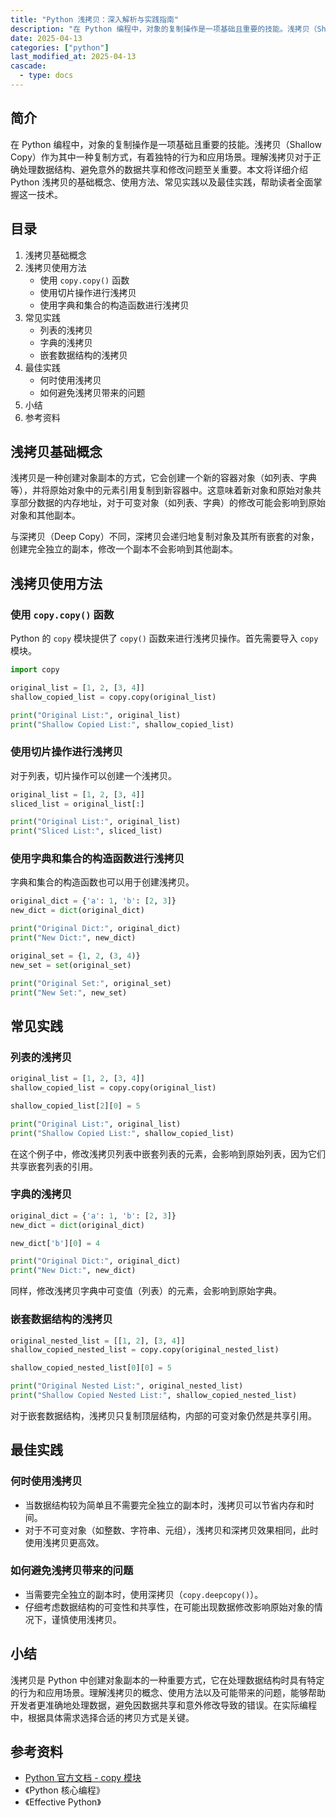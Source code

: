 ```yaml
---
title: "Python 浅拷贝：深入解析与实践指南"
description: "在 Python 编程中，对象的复制操作是一项基础且重要的技能。浅拷贝（Shallow Copy）作为其中一种复制方式，有着独特的行为和应用场景。理解浅拷贝对于正确处理数据结构、避免意外的数据共享和修改问题至关重要。本文将详细介绍 Python 浅拷贝的基础概念、使用方法、常见实践以及最佳实践，帮助读者全面掌握这一技术。"
date: 2025-04-13
categories: ["python"]
last_modified_at: 2025-04-13
cascade:
  - type: docs
---
```



## 简介
在 Python 编程中，对象的复制操作是一项基础且重要的技能。浅拷贝（Shallow Copy）作为其中一种复制方式，有着独特的行为和应用场景。理解浅拷贝对于正确处理数据结构、避免意外的数据共享和修改问题至关重要。本文将详细介绍 Python 浅拷贝的基础概念、使用方法、常见实践以及最佳实践，帮助读者全面掌握这一技术。

<!-- more -->
## 目录
1. 浅拷贝基础概念
2. 浅拷贝使用方法
    - 使用 `copy.copy()` 函数
    - 使用切片操作进行浅拷贝
    - 使用字典和集合的构造函数进行浅拷贝
3. 常见实践
    - 列表的浅拷贝
    - 字典的浅拷贝
    - 嵌套数据结构的浅拷贝
4. 最佳实践
    - 何时使用浅拷贝
    - 如何避免浅拷贝带来的问题
5. 小结
6. 参考资料

## 浅拷贝基础概念
浅拷贝是一种创建对象副本的方式，它会创建一个新的容器对象（如列表、字典等），并将原始对象中的元素引用复制到新容器中。这意味着新对象和原始对象共享部分数据的内存地址，对于可变对象（如列表、字典）的修改可能会影响到原始对象和其他副本。

与深拷贝（Deep Copy）不同，深拷贝会递归地复制对象及其所有嵌套的对象，创建完全独立的副本，修改一个副本不会影响到其他副本。

## 浅拷贝使用方法
### 使用 `copy.copy()` 函数
Python 的 `copy` 模块提供了 `copy()` 函数来进行浅拷贝操作。首先需要导入 `copy` 模块。

```python
import copy

original_list = [1, 2, [3, 4]]
shallow_copied_list = copy.copy(original_list)

print("Original List:", original_list)
print("Shallow Copied List:", shallow_copied_list)
```

### 使用切片操作进行浅拷贝
对于列表，切片操作可以创建一个浅拷贝。

```python
original_list = [1, 2, [3, 4]]
sliced_list = original_list[:]

print("Original List:", original_list)
print("Sliced List:", sliced_list)
```

### 使用字典和集合的构造函数进行浅拷贝
字典和集合的构造函数也可以用于创建浅拷贝。

```python
original_dict = {'a': 1, 'b': [2, 3]}
new_dict = dict(original_dict)

print("Original Dict:", original_dict)
print("New Dict:", new_dict)

original_set = {1, 2, (3, 4)}
new_set = set(original_set)

print("Original Set:", original_set)
print("New Set:", new_set)
```

## 常见实践
### 列表的浅拷贝
```python
original_list = [1, 2, [3, 4]]
shallow_copied_list = copy.copy(original_list)

shallow_copied_list[2][0] = 5

print("Original List:", original_list)
print("Shallow Copied List:", shallow_copied_list)
```
在这个例子中，修改浅拷贝列表中嵌套列表的元素，会影响到原始列表，因为它们共享嵌套列表的引用。

### 字典的浅拷贝
```python
original_dict = {'a': 1, 'b': [2, 3]}
new_dict = dict(original_dict)

new_dict['b'][0] = 4

print("Original Dict:", original_dict)
print("New Dict:", new_dict)
```
同样，修改浅拷贝字典中可变值（列表）的元素，会影响到原始字典。

### 嵌套数据结构的浅拷贝
```python
original_nested_list = [[1, 2], [3, 4]]
shallow_copied_nested_list = copy.copy(original_nested_list)

shallow_copied_nested_list[0][0] = 5

print("Original Nested List:", original_nested_list)
print("Shallow Copied Nested List:", shallow_copied_nested_list)
```
对于嵌套数据结构，浅拷贝只复制顶层结构，内部的可变对象仍然是共享引用。

## 最佳实践
### 何时使用浅拷贝
- 当数据结构较为简单且不需要完全独立的副本时，浅拷贝可以节省内存和时间。
- 对于不可变对象（如整数、字符串、元组），浅拷贝和深拷贝效果相同，此时使用浅拷贝更高效。

### 如何避免浅拷贝带来的问题
- 当需要完全独立的副本时，使用深拷贝（`copy.deepcopy()`）。
- 仔细考虑数据结构的可变性和共享性，在可能出现数据修改影响原始对象的情况下，谨慎使用浅拷贝。

## 小结
浅拷贝是 Python 中创建对象副本的一种重要方式，它在处理数据结构时具有特定的行为和应用场景。理解浅拷贝的概念、使用方法以及可能带来的问题，能够帮助开发者更准确地处理数据，避免因数据共享和意外修改导致的错误。在实际编程中，根据具体需求选择合适的拷贝方式是关键。

## 参考资料
- [Python 官方文档 - copy 模块](https://docs.python.org/3/library/copy.html)
- 《Python 核心编程》
- 《Effective Python》
